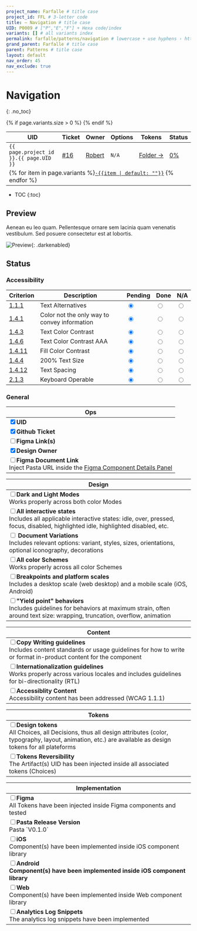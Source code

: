 ```yaml
---
project_name: Farfalle # title case
project_id: FFL # 3-letter code
title: — Navigation # title case
UID: P0009 # ["P","E","F"] + Hexa code/index
variants: [] # all variants index
permalink: farfalle/patterns/navigation # lowercase + use hyphens › https://tinyurl.com/27kmc4rb
grand_parent: Farfalle # title case
parent: Patterns # title case
layout: default
nav_order: 45
nav_exclude: true
---
```


# Navigation
{: .no_toc}

<table class="headTopBorder">
  <thead>
    <tr>
      <th>UID</th>
      <th>Ticket</th>
      <th>Owner</th>
      <th>Options</th>
      <th>Tokens</th>
      <th>Status</th>
    </tr>
  </thead>
  <tbody>
    <tr>
      <td><code>{{ page.project_id }}.{{ page.UID }}</code></td>
      <td><a href="https://github.com/yummly/pasta/issues/16">&#35;16</a></td>
      <td><a href="https://github.com/robert-ANML">Robert</a></td>
      <td><span data-toolclip='N/A'><code>N/A</code></span></td>
      <td><a href="{{ site.url }}/pasta/assets/projects/{{ page.project_id }}/tokens/">Folder&nbsp;→</a></td>
      <td><a href="#status"><span id="statusWidget"></span><span>0%</span></a></td>
    </tr>
    {% if page.variants.size > 0 %}
    <tr>
      <td colspan="6" class="pageHeaderVariantsRow">
        {% for item in page.variants %}<a href="#{{ page.UID }}-{{item}}"><code>-{{item | default: ""}}</code></a> {% endfor %}
      </td>
    </tr>
    {% endif %}
  </tbody>
</table>


- TOC
{:toc}

## Preview

Aenean eu leo quam. Pellentesque ornare sem lacinia quam venenatis vestibulum. Sed posuere consectetur est at lobortis.

![Preview]({{site.baseurl}}/assets/projects/{{page.project_id}}/images/YPL-DOC-imgPlaceholder-Full.png){: .darkenabled}



<section class="status">

  <h2 id="status">Status</h2>

  <h3 id="checklist-accessibility-section">Accessibility</h3>

  <table class="checklist-accessibility-details Last3ThCentered">
      <thead>
        <tr>
            <th>Criterion</th>
            <th>Description</th>
            <th>Pending</th>
            <th>Done</th>
            <th>N/A</th>
        </tr>
      </thead>
      <tbody>
        <tr>
            <td><a href="https://www.w3.org/TR/WCAG21/#text-alternatives">1.1.1</a></td>
            <td>Text Alternatives</td>
            <td><input type="radio"  data-status-category="accessibility" id="WCAG_1_1_1P" name="WCAG_1_1_1" value="pending" checked></td>
            <td><input type="radio"  data-status-category="accessibility" id="WCAG_1_1_1D" name="WCAG_1_1_1" value="done"></td>
            <td><input type="radio"  data-status-category="accessibility" id="WCAG_1_1_1N" name="WCAG_1_1_1" value="N/A"></td>
        </tr>
        <tr>
            <td><a href="https://www.w3.org/TR/WCAG21/#use-of-color">1.4.1</a></td>
            <td>Color not the only way to convey information</td>
            <td><input type="radio"  data-status-category="accessibility" id="WCAG_1_4_1P" name="WCAG_1_4_1" value="pending" checked></td>
            <td><input type="radio"  data-status-category="accessibility" id="WCAG_1_4_1D" name="WCAG_1_4_1" value="done"></td>
            <td><input type="radio"  data-status-category="accessibility" id="WCAG_1_4_1N" name="WCAG_1_4_1" value="N/A"></td>
        </tr>
        <tr>
            <td><a href="https://www.w3.org/TR/WCAG21/#contrast-minimum">1.4.3</a></td>
            <td>Text Color Contrast</td>
            <td><input type="radio"  data-status-category="accessibility" id="WCAG_1_4_3P" name="WCAG_1_4_3" value="pending" checked></td>
            <td><input type="radio"  data-status-category="accessibility" id="WCAG_1_4_3D" name="WCAG_1_4_3" value="done"></td>
            <td><input type="radio"  data-status-category="accessibility" id="WCAG_1_4_3N" name="WCAG_1_4_3" value="N/A"></td>
        </tr>
        <tr>
            <td><a href="https://www.w3.org/TR/WCAG21/#contrast-enhanced">1.4.6</a></td>
            <td>Text Color Contrast AAA</td>
            <td><input type="radio"  data-status-category="accessibility" id="WCAG_1_4_6P" name="WCAG_1_4_6" value="pending" checked></td>
            <td><input type="radio"  data-status-category="accessibility" id="WCAG_1_4_6D" name="WCAG_1_4_6" value="done"></td>
            <td><input type="radio"  data-status-category="accessibility" id="WCAG_1_4_6N" name="WCAG_1_4_6" value="N/A"></td>
        </tr>
        <tr>
            <td><a href="https://www.w3.org/TR/WCAG21/#non-text-contrast">1.4.11</a></td>
            <td>Fill Color Contrast</td>
            <td><input type="radio"  data-status-category="accessibility" id="WCAG_1_4_11P" name="WCAG_1_4_11" value="pending" checked></td>
            <td><input type="radio"  data-status-category="accessibility" id="WCAG_1_4_11D" name="WCAG_1_4_11" value="done"></td>
            <td><input type="radio"  data-status-category="accessibility" id="WCAG_1_4_11N" name="WCAG_1_4_11" value="N/A"></td>
        </tr>
        <tr>
            <td><a href="https://www.w3.org/TR/WCAG21/#resize-text">1.4.4</a></td>
            <td>200% Text Size</td>
            <td><input type="radio"  data-status-category="accessibility" id="WCAG_1_4_4P" name="WCAG_1_4_4" value="pending" checked></td>
            <td><input type="radio"  data-status-category="accessibility" id="WCAG_1_4_4D" name="WCAG_1_4_4" value="done"></td>
            <td><input type="radio"  data-status-category="accessibility" id="WCAG_1_4_4N" name="WCAG_1_4_4" value="N/A"></td>
        </tr>
        <tr>
            <td><a href="https://www.w3.org/TR/WCAG21/#text-spacing">1.4.12</a></td>
            <td>Text Spacing</td>
            <td><input type="radio"  data-status-category="accessibility" id="WCAG_1_4_12P" name="WCAG_1_4_12" value="pending" checked></td>
            <td><input type="radio"  data-status-category="accessibility" id="WCAG_1_4_12D" name="WCAG_1_4_12" value="done"></td>
            <td><input type="radio"  data-status-category="accessibility" id="WCAG_1_4_12N" name="WCAG_1_4_12" value="N/A"></td>
        </tr>
        <tr>
            <td><a href="https://www.w3.org/TR/WCAG21/#keyboard-no-exception">2.1.3</a></td>
            <td>Keyboard Operable</td>
            <td><input type="radio"  data-status-category="accessibility" id="WCAG_2_1_3P" name="WCAG_2_1_3" value="pending" checked></td>
            <td><input type="radio"  data-status-category="accessibility" id="WCAG_2_1_3D" name="WCAG_2_1_3" value="done"></td>
            <td><input type="radio"  data-status-category="accessibility" id="WCAG_2_1_3N" name="WCAG_2_1_3" value="N/A"></td>
        </tr>
      </tbody>
  </table>

  <h3 id="checklist-general">General</h3>

   <table id="checklist-ops">
       <thead>
           <tr>
               <th>Ops</th>
           </tr>
       </thead>
       <tbody>
           <tr>
               <td><input type="checkbox" data-status-category="ops" class="checklistItem" checked><strong>UID</strong></td>
           </tr>
           <tr>
               <td><input type="checkbox" data-status-category="ops" class="checklistItem" checked><strong>Github Ticket</strong></td>
           </tr>
           <tr>
               <td><input type="checkbox" data-status-category="ops" class="checklistItem"><strong>Figma Link(s)</strong></td>
           </tr>
           <tr>
               <td><input type="checkbox" data-status-category="ops" class="checklistItem" checked><strong>Design Owner</strong></td>
           </tr>
           <tr>
               <td><input type="checkbox" data-status-category="ops" class="checklistItem"><strong>Figma Document Link</strong><br>Inject Pasta URL inside the <a href="https://help.figma.com/hc/en-us/articles/360055203533-Use-the-Inspect-panel#View_component_details">Figma Component Details Panel</a></td>
           </tr>
       </tbody>
   </table>

   <table id="checklist-design">
       <thead>
           <tr>
               <th>Design</th>
           </tr>
       </thead>
       <tbody>
           <tr>
               <td>
                 <input type="checkbox" data-status-category="design" class="checklistItem"><strong>Dark and Light Modes</strong><br>Works properly across both color Modes
               </td>
           </tr>
           <tr>
               <td>
                 <input type="checkbox" data-status-category="design" class="checklistItem"><strong>All interactive states</strong><br>Includes all applicable interactive states: idle, over, pressed, focus, disabled, highlighted idle, highlighted disabled, etc.
               </td>
           </tr>
           <tr>
               <td>
                 <input type="checkbox" data-status-category="design" class="checklistItem"> <strong>Document Variations</strong><br>Includes relevant options: variant, styles, sizes, orientations, optional iconography, decorations
               </td>
           </tr>
           <tr>
               <td>
                 <input type="checkbox" data-status-category="design" class="checklistItem"><strong>All color Schemes</strong><br>Works properly across all color Schemes
               </td>
           </tr>
           <tr>
               <td>
                <input type="checkbox" data-status-category="design" class="checklistItem"><strong>Breakpoints and platform scales</strong><br>Includes a desktop scale (web desktop) and a mobile scale (iOS, Android)
              </td>
           </tr>
           <tr>
               <td>
                 <input type="checkbox" data-status-category="design" class="checklistItem"><strong>"Yield point" behaviors</strong><br>Includes guidelines for behaviors at maximum strain, often around text size: wrapping, truncation, overflow, animation
               </td>
           </tr>
       </tbody>
   </table>

   <table id="checklist-content">
       <thead>
           <tr>
               <th>Content</th>
           </tr>
       </thead>
       <tbody>
           <tr>
               <td><input type="checkbox" data-status-category="content" class="checklistItem"><strong>Copy Writing guidelines</strong><br>Includes content standards or usage guidelines for how to write or format in-product content for the component</td>
           </tr>
           <tr>
               <td><input type="checkbox" data-status-category="content" class="checklistItem"><strong>Internationalization guidelines</strong><br>Works properly across various locales and includes guidelines for bi-directionality (RTL)</td>
           </tr>
           <tr>
               <td><input type="checkbox" data-status-category="content" class="checklistItem"><strong>Accessiblity Content</strong><br>Accessibility content has been addressed (WCAG 1.1.1)</td>
           </tr>
       </tbody>
   </table>

   <table id="checklist-tokens">
       <thead>
           <tr>
               <th>Tokens</th>
           </tr>
       </thead>
       <tbody>
           <tr>
               <td><input type="checkbox" data-status-category="tokens" class="checklistItem" data-status-category="tokens" ><strong>Design tokens</strong><br>All Choices, all Decisions, thus all design attributes (color, typography, layout, animation, etc.) are available as design tokens for all plateforms</td>
           </tr>
           <tr>
               <td><input type="checkbox" data-status-category="tokens" class="checklistItem"><strong>Tokens Reversibility</strong><br>The Artifact(s) UID has been injected inside all associated tokens (Choices)</td>
           </tr>
       </tbody>
   </table>

   <table  id="checklist-implementation">
       <thead>
           <tr>
               <th>Implementation</th>
           </tr>
       </thead>
       <tbody>
           <tr>
               <td><input type="checkbox" data-status-category="implementation" class="checklistItem"><strong>Figma</strong><br>All Tokens have been injected inside Figma components and tested</td>
           </tr>
           <tr>
               <td><input type="checkbox" data-status-category="implementation" class="checklistItem"><strong>Pasta Release Version</strong><br>Pasta `V0.1.0`</td>
           </tr>
           <tr>
               <td><input type="checkbox" data-status-category="implementation" class="checklistItem"><strong>iOS</strong><br>Component(s) have been implemented inside iOS component library</td>
           </tr>
           <tr>
               <td><input type="checkbox" data-status-category="implementation" class="checklistItem"><strong>Android<strong><br>Component(s) have been implemented inside iOS component library</td>
           </tr>
           <tr>
               <td><input type="checkbox" data-status-category="implementation" class="checklistItem"><strong>Web</strong><br>Component(s) have been implemented inside Web component library</td>
           </tr>
           <tr>
               <td><input type="checkbox" data-status-category="implementation" class="checklistItem"><strong>Analytics Log Snippets</strong><br>The analytics log snippets have been implemented</td>
           </tr>
       </tbody>
   </table>

</section>
